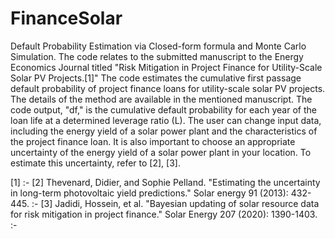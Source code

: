 # FinanceSolar
Default Probability Estimation via Closed-form formula and Monte Carlo Simulation. The code relates to the submitted manuscript to the Energy Economics Journal titled "Risk Mitigation in Project Finance for Utility-Scale Solar PV Projects.[1]"
The code estimates the cumulative first passage default probability of project finance loans for utility-scale solar PV projects. The details of the method are available in the mentioned manuscript. The code output, "df," is the cumulative default probability for each year of the loan life at a determined leverage ratio (L). The user can change input data, including the energy yield of a solar power plant and the characteristics of the project finance loan. It is also important to choose an appropriate uncertainty of the energy yield of a solar power plant in your location. To estimate this uncertainty, refer to [2], [3]. 

[1] :-
[2] Thevenard, Didier, and Sophie Pelland. "Estimating the uncertainty in long-term photovoltaic yield predictions." Solar energy 91 (2013): 432-445. :-
[3] Jadidi, Hossein, et al. "Bayesian updating of solar resource data for risk mitigation in project finance." Solar Energy 207 (2020): 1390-1403. :-
